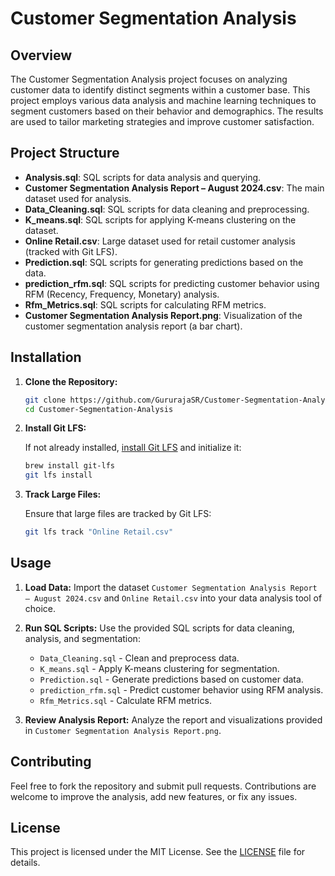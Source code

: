# Customer Segmentation Analysis

## Overview

The Customer Segmentation Analysis project focuses on analyzing customer data to identify distinct segments within a customer base. This project employs various data analysis and machine learning techniques to segment customers based on their behavior and demographics. The results are used to tailor marketing strategies and improve customer satisfaction.

## Project Structure

- **Analysis.sql**: SQL scripts for data analysis and querying.
- **Customer Segmentation Analysis Report – August 2024.csv**: The main dataset used for analysis.
- **Data_Cleaning.sql**: SQL scripts for data cleaning and preprocessing.
- **K_means.sql**: SQL scripts for applying K-means clustering on the dataset.
- **Online Retail.csv**: Large dataset used for retail customer analysis (tracked with Git LFS).
- **Prediction.sql**: SQL scripts for generating predictions based on the data.
- **prediction_rfm.sql**: SQL scripts for predicting customer behavior using RFM (Recency, Frequency, Monetary) analysis.
- **Rfm_Metrics.sql**: SQL scripts for calculating RFM metrics.
- **Customer Segmentation Analysis Report.png**: Visualization of the customer segmentation analysis report (a bar chart).

## Installation

1. **Clone the Repository:**

   ```bash
   git clone https://github.com/GururajaSR/Customer-Segmentation-Analysis.git
   cd Customer-Segmentation-Analysis
   ```

2. **Install Git LFS:**

   If not already installed, [install Git LFS](https://git-lfs.github.com/) and initialize it:

   ```bash
   brew install git-lfs
   git lfs install
   ```

3. **Track Large Files:**

   Ensure that large files are tracked by Git LFS:

   ```bash
   git lfs track "Online Retail.csv"
   ```

## Usage

1. **Load Data:**
   Import the dataset `Customer Segmentation Analysis Report – August 2024.csv` and `Online Retail.csv` into your data analysis tool of choice.

2. **Run SQL Scripts:**
   Use the provided SQL scripts for data cleaning, analysis, and segmentation:

   - `Data_Cleaning.sql` - Clean and preprocess data.
   - `K_means.sql` - Apply K-means clustering for segmentation.
   - `Prediction.sql` - Generate predictions based on customer data.
   - `prediction_rfm.sql` - Predict customer behavior using RFM analysis.
   - `Rfm_Metrics.sql` - Calculate RFM metrics.

3. **Review Analysis Report:**
   Analyze the report and visualizations provided in `Customer Segmentation Analysis Report.png`.

## Contributing

Feel free to fork the repository and submit pull requests. Contributions are welcome to improve the analysis, add new features, or fix any issues.

## License

This project is licensed under the MIT License. See the [LICENSE](LICENSE) file for details.
